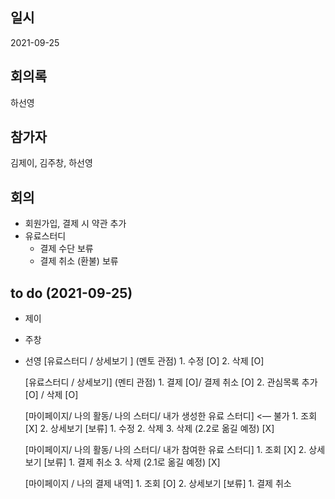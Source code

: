 ## 일시

2021-09-25

## 회의록

하선영

## 참가자

김제이, 김주창, 하선영

## 회의

- 회원가입, 결제 시 약관 추가
- 유료스터디
    - 결제 수단 보류
    - 결제 취소 (환불) 보류
    
    
## to do (2021-09-25)
- 제이

- 주창

- 선영
    [유료스터디 / 상세보기 ] (멘토 관점)
        1. 수정 [O]
        2. 삭제 [O]

    [유료스터디 / 상세보기] (멘티 관점)
        1. 결제 [O]/ 결제 취소 [O]
        2. 관심목록 추가 [O] / 삭제 [O]

    [마이페이지/ 나의 활동/ 나의 스터디/ 내가 생성한 유료 스터디]  <— 불가
        1. 조회 [X]
        2. 상세보기 [보류]
            1. 수정 
            2. 삭제 
        3. 삭제 (2.2로 옮길 예정) [X]

    [마이페이지/ 나의 활동/ 나의 스터디/ 내가 참여한 유료 스터디] 
        1. 조회 [X]
        2. 상세보기 [보류]
            1. 결제 취소 
        3. 삭제 (2.1로 옮길 예정) [X]


    [마이페이지 / 나의 결제 내역]
        1. 조회 [O] 
        2. 상세보기 [보류]
            1. 결제 취소 
